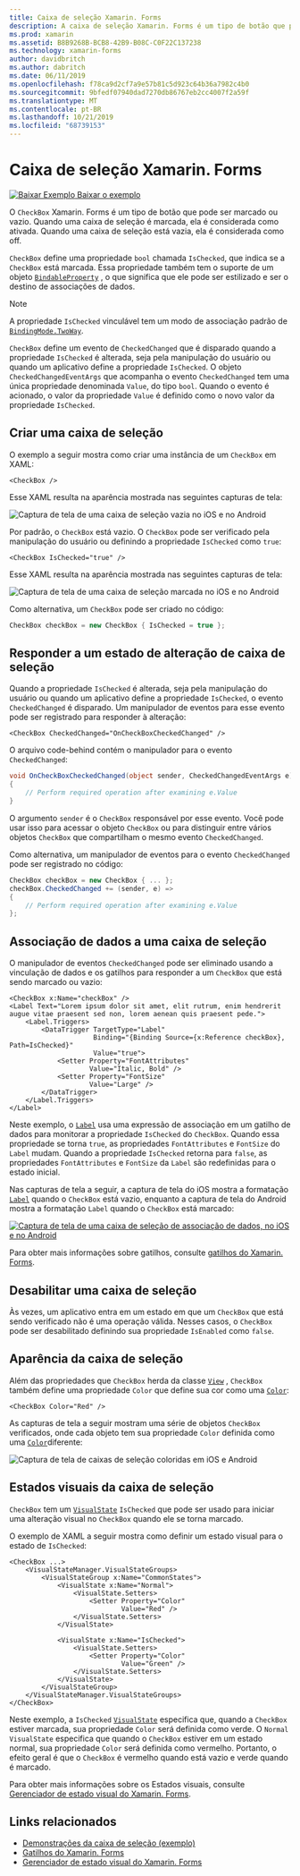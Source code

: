 ```yaml
---
title: Caixa de seleção Xamarin. Forms
description: A caixa de seleção Xamarin. Forms é um tipo de botão que pode ser marcado ou vazio. Quando uma caixa de seleção é marcada, ela é considerada como ativada. Quando uma caixa de seleção está vazia, ela é considerada como off.
ms.prod: xamarin
ms.assetid: B8B9268B-BCB8-42B9-B08C-C0F22C137238
ms.technology: xamarin-forms
author: davidbritch
ms.author: dabritch
ms.date: 06/11/2019
ms.openlocfilehash: f78ca9d2cf7a9e57b81c5d923c64b36a7982c4b0
ms.sourcegitcommit: 9bfedf07940dad7270db86767eb2cc4007f2a59f
ms.translationtype: MT
ms.contentlocale: pt-BR
ms.lasthandoff: 10/21/2019
ms.locfileid: "68739153"
---
```

# <a name="xamarinforms-checkbox"></a>Caixa de seleção Xamarin. Forms

[![Baixar Exemplo](~/media/shared/download.png) Baixar o exemplo](https://docs.microsoft.com/samples/xamarin/xamarin-forms-samples/userinterface-checkboxdemos/)

O `CheckBox` Xamarin. Forms é um tipo de botão que pode ser marcado ou vazio. Quando uma caixa de seleção é marcada, ela é considerada como ativada. Quando uma caixa de seleção está vazia, ela é considerada como off.

`CheckBox` define uma propriedade `bool` chamada `IsChecked`, que indica se a `CheckBox` está marcada. Essa propriedade também tem o suporte de um objeto [`BindableProperty`](xref:Xamarin.Forms.BindableProperty) , o que significa que ele pode ser estilizado e ser o destino de associações de dados.

> [!NOTE]
> A propriedade `IsChecked` vinculável tem um modo de associação padrão de [`BindingMode.TwoWay`](xref:Xamarin.Forms.BindingMode.TwoWay).

`CheckBox` define um evento de `CheckedChanged` que é disparado quando a propriedade `IsChecked` é alterada, seja pela manipulação do usuário ou quando um aplicativo define a propriedade `IsChecked`. O objeto `CheckedChangedEventArgs` que acompanha o evento `CheckedChanged` tem uma única propriedade denominada `Value`, do tipo `bool`. Quando o evento é acionado, o valor da propriedade `Value` é definido como o novo valor da propriedade `IsChecked`.

## <a name="create-a-checkbox"></a>Criar uma caixa de seleção

O exemplo a seguir mostra como criar uma instância de um `CheckBox` em XAML:

```xaml
<CheckBox />
```

Esse XAML resulta na aparência mostrada nas seguintes capturas de tela:

![Captura de tela de uma caixa de seleção vazia no iOS e no Android](checkbox-images/checkbox-empty.png "Caixa de seleção vazia")

Por padrão, o `CheckBox` está vazio. O `CheckBox` pode ser verificado pela manipulação do usuário ou definindo a propriedade `IsChecked` como `true`:

```xaml
<CheckBox IsChecked="true" />
```

Esse XAML resulta na aparência mostrada nas seguintes capturas de tela:

![Captura de tela de uma caixa de seleção marcada no iOS e no Android](checkbox-images/checkbox-checked.png "Caixa de seleção marcada")

Como alternativa, um `CheckBox` pode ser criado no código:

```csharp
CheckBox checkBox = new CheckBox { IsChecked = true };
```

## <a name="respond-to-a-checkbox-changing-state"></a>Responder a um estado de alteração de caixa de seleção

Quando a propriedade `IsChecked` é alterada, seja pela manipulação do usuário ou quando um aplicativo define a propriedade `IsChecked`, o evento `CheckedChanged` é disparado. Um manipulador de eventos para esse evento pode ser registrado para responder à alteração:

```xaml
<CheckBox CheckedChanged="OnCheckBoxCheckedChanged" />
```

O arquivo code-behind contém o manipulador para o evento `CheckedChanged`:

```csharp
void OnCheckBoxCheckedChanged(object sender, CheckedChangedEventArgs e)
{
    // Perform required operation after examining e.Value
}
```

O argumento `sender` é o `CheckBox` responsável por esse evento. Você pode usar isso para acessar o objeto `CheckBox` ou para distinguir entre vários objetos `CheckBox` que compartilham o mesmo evento `CheckedChanged`.

Como alternativa, um manipulador de eventos para o evento `CheckedChanged` pode ser registrado no código:

```csharp
CheckBox checkBox = new CheckBox { ... };
checkBox.CheckedChanged += (sender, e) =>
{
    // Perform required operation after examining e.Value
};
```

## <a name="data-bind-a-checkbox"></a>Associação de dados a uma caixa de seleção

O manipulador de eventos `CheckedChanged` pode ser eliminado usando a vinculação de dados e os gatilhos para responder a um `CheckBox` que está sendo marcado ou vazio:

```xaml
<CheckBox x:Name="checkBox" />
<Label Text="Lorem ipsum dolor sit amet, elit rutrum, enim hendrerit augue vitae praesent sed non, lorem aenean quis praesent pede.">
    <Label.Triggers>
        <DataTrigger TargetType="Label"
                     Binding="{Binding Source={x:Reference checkBox}, Path=IsChecked}"
                     Value="true">
            <Setter Property="FontAttributes"
                    Value="Italic, Bold" />
            <Setter Property="FontSize"
                    Value="Large" />
        </DataTrigger>
    </Label.Triggers>
</Label>
```

Neste exemplo, o [`Label`](xref:Xamarin.Forms.Label) usa uma expressão de associação em um gatilho de dados para monitorar a propriedade `IsChecked` do `CheckBox`. Quando essa propriedade se torna `true`, as propriedades `FontAttributes` e `FontSize` do `Label` mudam. Quando a propriedade `IsChecked` retorna para `false`, as propriedades `FontAttributes` e `FontSize` da `Label` são redefinidas para o estado inicial.

Nas capturas de tela a seguir, a captura de tela do iOS mostra a formatação [`Label`](xref:Xamarin.Forms.Label) quando o `CheckBox` está vazio, enquanto a captura de tela do Android mostra a formatação `Label` quando o `CheckBox` está marcado:

[![Captura de tela de uma caixa de seleção de associação de dados, no iOS e no Android](checkbox-images/checkbox-databinding.png "Caixa de seleção Associação de dados")](checkbox-images/checkbox-databinding-large.png#lightbox "Caixa de seleção Associação de dados")

Para obter mais informações sobre gatilhos, consulte [gatilhos do Xamarin. Forms](~/xamarin-forms/app-fundamentals/triggers.md).

## <a name="disable-a-checkbox"></a>Desabilitar uma caixa de seleção

Às vezes, um aplicativo entra em um estado em que um `CheckBox` que está sendo verificado não é uma operação válida. Nesses casos, o `CheckBox` pode ser desabilitado definindo sua propriedade `IsEnabled` como `false`.

## <a name="checkbox-appearance"></a>Aparência da caixa de seleção

Além das propriedades que `CheckBox` herda da classe [`View`](xref:Xamarin.Forms.View) , `CheckBox` também define uma propriedade `Color` que define sua cor como uma [`Color`](xref:Xamarin.Forms.Color):

```xaml
<CheckBox Color="Red" />
```

As capturas de tela a seguir mostram uma série de objetos `CheckBox` verificados, onde cada objeto tem sua propriedade `Color` definida como uma [`Color`](xref:Xamarin.Forms.Color)diferente:

![Captura de tela de caixas de seleção coloridas em iOS e Android](checkbox-images/checkbox-colors.png "Caixa de seleção colorida")

## <a name="checkbox-visual-states"></a>Estados visuais da caixa de seleção

`CheckBox` tem um [`VisualState`](xref:Xamarin.Forms.VisualState) `IsChecked` que pode ser usado para iniciar uma alteração visual no `CheckBox` quando ele se torna marcado.

O exemplo de XAML a seguir mostra como definir um estado visual para o estado de `IsChecked`:

```xaml
<CheckBox ...>
    <VisualStateManager.VisualStateGroups>
        <VisualStateGroup x:Name="CommonStates">
            <VisualState x:Name="Normal">
                <VisualState.Setters>
                    <Setter Property="Color"
                            Value="Red" />
                </VisualState.Setters>
            </VisualState>

            <VisualState x:Name="IsChecked">
                <VisualState.Setters>
                    <Setter Property="Color"
                            Value="Green" />
                </VisualState.Setters>
            </VisualState>
        </VisualStateGroup>
    </VisualStateManager.VisualStateGroups>
</CheckBox>
```

Neste exemplo, a `IsChecked` [`VisualState`](xref:Xamarin.Forms.VisualState) especifica que, quando a `CheckBox` estiver marcada, sua propriedade `Color` será definida como verde. O `Normal` `VisualState` especifica que quando o `CheckBox` estiver em um estado normal, sua propriedade `Color` será definida como vermelho. Portanto, o efeito geral é que o `CheckBox` é vermelho quando está vazio e verde quando é marcado.

Para obter mais informações sobre os Estados visuais, consulte [Gerenciador de estado visual do Xamarin. Forms](~/xamarin-forms/user-interface/visual-state-manager.md).

## <a name="related-links"></a>Links relacionados

- [Demonstrações da caixa de seleção (exemplo)](https://docs.microsoft.com/samples/xamarin/xamarin-forms-samples/userinterface-checkboxdemos/)
- [Gatilhos do Xamarin. Forms](~/xamarin-forms/app-fundamentals/triggers.md)
- [Gerenciador de estado visual do Xamarin. Forms](~/xamarin-forms/user-interface/visual-state-manager.md)
